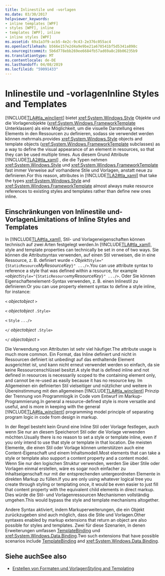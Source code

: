 ```yaml
---
title: Inlinestile und -vorlagen
ms.date: 03/30/2017
helpviewer_keywords:
- inline templates [WPF]
- styles [WPF], inline
- templates [WPF], inline
- inline styles [WPF]
ms.assetid: 69a1a3f9-acb5-4e2c-9c43-2e376c055ac4
ms.openlocfilehash: b566e157e2d4a9e9be21a678541bf5d5341a898c
ms.sourcegitcommit: 5b6d778ebb269ee6684fb57ad69a8c28b06235b9
ms.translationtype: MT
ms.contentlocale: de-DE
ms.lasthandoff: 04/08/2019
ms.locfileid: "59091433"
---
```

# <a name="inline-styles-and-templates"></a><span data-ttu-id="fb9fe-102">Inlinestile und -vorlagen</span><span class="sxs-lookup"><span data-stu-id="fb9fe-102">Inline Styles and Templates</span></span>
[!INCLUDE[TLA#tla_winclient](../../../../includes/tlasharptla-winclient-md.md)] <span data-ttu-id="fb9fe-103">bietet <xref:System.Windows.Style> Objekte und die Vorlagenobjekte (<xref:System.Windows.FrameworkTemplate> Unterklassen) als eine Möglichkeit, um die visuelle Darstellung eines Elements in den Ressourcen zu definieren, sodass sie verwendet werden können mehrmals.</span><span class="sxs-lookup"><span data-stu-id="fb9fe-103">provides <xref:System.Windows.Style> objects and template objects (<xref:System.Windows.FrameworkTemplate> subclasses) as a way to define the visual appearance of an element in resources, so that they can be used multiple times.</span></span> <span data-ttu-id="fb9fe-104">Aus diesem Grund Attribute [!INCLUDE[TLA2#tla_xaml](../../../../includes/tla2sharptla-xaml-md.md)] , die die Typen nehmen <xref:System.Windows.Style> und <xref:System.Windows.FrameworkTemplate> fast immer Verweise auf vorhandene Stile und Vorlagen, anstatt neue zu definieren.</span><span class="sxs-lookup"><span data-stu-id="fb9fe-104">For this reason, attributes in [!INCLUDE[TLA2#tla_xaml](../../../../includes/tla2sharptla-xaml-md.md)] that take the types <xref:System.Windows.Style> and <xref:System.Windows.FrameworkTemplate> almost always make resource references to existing styles and templates rather than define new ones inline.</span></span>  
  
## <a name="limitations-of-inline-styles-and-templates"></a><span data-ttu-id="fb9fe-105">Einschränkungen von Inlinestile und-Vorlagen</span><span class="sxs-lookup"><span data-stu-id="fb9fe-105">Limitations of Inline Styles and Templates</span></span>  
 <span data-ttu-id="fb9fe-106">In [!INCLUDE[TLA#tla_xaml](../../../../includes/tlasharptla-xaml-md.md)], Stil- und Vorlageneigenschaften können technisch auf zwei Arten festgelegt werden.</span><span class="sxs-lookup"><span data-stu-id="fb9fe-106">In [!INCLUDE[TLA#tla_xaml](../../../../includes/tlasharptla-xaml-md.md)], style and template properties can technically be set in one of two ways.</span></span> <span data-ttu-id="fb9fe-107">Sie können die Attributsyntax verwenden, auf einen Stil verweisen, die in eine Ressource, z. B. definiert wurde `<` *Objekt*`Style="{StaticResource`*MyResourceKey*`}" .../>`.</span><span class="sxs-lookup"><span data-stu-id="fb9fe-107">You can use attribute syntax to reference a style that was defined within a resource, for example `<`*object*`Style="{StaticResource`*myResourceKey*`}" .../>`.</span></span> <span data-ttu-id="fb9fe-108">Oder Sie können Eigenschaftenelement-Syntax verwenden, z. B. einen Inlinestil zu definieren:</span><span class="sxs-lookup"><span data-stu-id="fb9fe-108">Or you can use property element syntax to define a style inline, for instance:</span></span>  
  
 `<` *<span data-ttu-id="fb9fe-109">object</span><span class="sxs-lookup"><span data-stu-id="fb9fe-109">object</span></span>* `>`  
  
 `<` *<span data-ttu-id="fb9fe-110">object</span><span class="sxs-lookup"><span data-stu-id="fb9fe-110">object</span></span>* `.Style>`  
  
 `<` `Style`  `.../>`  
  
 `</` *<span data-ttu-id="fb9fe-111">object</span><span class="sxs-lookup"><span data-stu-id="fb9fe-111">object</span></span>* `.Style>`  
  
 `</` *<span data-ttu-id="fb9fe-112">object</span><span class="sxs-lookup"><span data-stu-id="fb9fe-112">object</span></span>* `>`  
  
 <span data-ttu-id="fb9fe-113">Die Verwendung von Attributen ist sehr viel häufiger.</span><span class="sxs-lookup"><span data-stu-id="fb9fe-113">The attribute usage is much more common.</span></span> <span data-ttu-id="fb9fe-114">Ein Format, das Inline definiert und nicht in Ressourcen definiert ist unbedingt auf das enthaltende Element ausgerichtet ist, und kann nicht erneut verwendet werden so einfach, da sie keine Ressourcenschlüssel besitzt.</span><span class="sxs-lookup"><span data-stu-id="fb9fe-114">A style that is defined inline and not defined in resources is necessarily scoped to the containing element only, and cannot be re-used as easily because it has no resource key.</span></span> <span data-ttu-id="fb9fe-115">Im Allgemeinen ein definierten Stil vielseitiger und nützlicher und weitere in Übereinstimmung mit den allgemeinen [!INCLUDE[TLA#tla_winclient](../../../../includes/tlasharptla-winclient-md.md)] Prinzip der Trennung von Programmlogik in Code vom Entwurf im Markup-Programmierung.</span><span class="sxs-lookup"><span data-stu-id="fb9fe-115">In general a resource-defined style is more versatile and useful, and is more in keeping with the general [!INCLUDE[TLA#tla_winclient](../../../../includes/tlasharptla-winclient-md.md)] programming model principle of separating program logic in code from design in markup.</span></span>  
  
 <span data-ttu-id="fb9fe-116">In der Regel besteht kein Grund eine Inline Stil oder Vorlage festlegen, auch wenn Sie nur an diesem Speicherort Stil oder die Vorlage verwenden möchten.</span><span class="sxs-lookup"><span data-stu-id="fb9fe-116">Usually there is no reason to set a style or template inline, even if you only intend to use that style or template in that location.</span></span> <span data-ttu-id="fb9fe-117">Die meisten Elemente, die einen Stil oder Vorlage können unterstützen auch eine Content-Eigenschaft und einem Inhaltsmodell.</span><span class="sxs-lookup"><span data-stu-id="fb9fe-117">Most elements that can take a style or template also support a content property and a content model.</span></span> <span data-ttu-id="fb9fe-118">Wenn Sie nur den logischen Struktur verwenden, werden Sie über Stile oder Vorlagen einmal erstellen, wäre es sogar noch einfacher zu Inhaltseigenschaft nur mit der entsprechenden untergeordneten Elemente in direkten Markup zu füllen.</span><span class="sxs-lookup"><span data-stu-id="fb9fe-118">If you are only using whatever logical tree you create through styling or templating once, it would be even easier to just fill that content property with the equivalent child elements in direct markup.</span></span> <span data-ttu-id="fb9fe-119">Dies würde die Stil- und Vorlagenressourcen Mechanismen vollständig umgehen.</span><span class="sxs-lookup"><span data-stu-id="fb9fe-119">This would bypass the style and template mechanisms altogether.</span></span>  
  
 <span data-ttu-id="fb9fe-120">Andere Syntax aktiviert, indem Markuperweiterungen, die ein Objekt zurückzugeben sind auch möglich, dass die Stile und Vorlagen.</span><span class="sxs-lookup"><span data-stu-id="fb9fe-120">Other syntaxes enabled by markup extensions that return an object are also possible for styles and templates.</span></span> <span data-ttu-id="fb9fe-121">Zwei für diese Szenarien, in denen Erweiterungen umfassen [TemplateBinding](templatebinding-markup-extension.md) und <xref:System.Windows.Data.Binding>.</span><span class="sxs-lookup"><span data-stu-id="fb9fe-121">Two such extensions that have possible scenarios include [TemplateBinding](templatebinding-markup-extension.md) and <xref:System.Windows.Data.Binding>.</span></span>  
  
## <a name="see-also"></a><span data-ttu-id="fb9fe-122">Siehe auch</span><span class="sxs-lookup"><span data-stu-id="fb9fe-122">See also</span></span>

- [<span data-ttu-id="fb9fe-123">Erstellen von Formaten und Vorlagen</span><span class="sxs-lookup"><span data-stu-id="fb9fe-123">Styling and Templating</span></span>](../controls/styling-and-templating.md)
